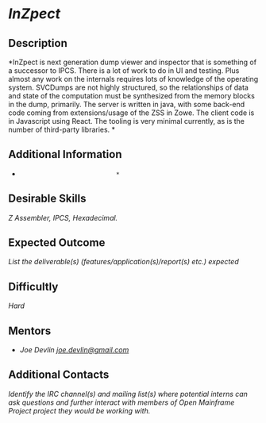 # *InZpect*

## Description
*InZpect is next generation dump viewer and inspector that is something of a successor to IPCS.  There is a lot of work to do in UI and testing.  Plus almost any work on the internals requires lots of knowledge of the operating system.  SVCDumps are not highly structured, so the relationships of data and state of the computation must be synthesized from the memory blocks in the dump, primarily.   The server is written in java, with some back-end code coming from extensions/usage of the ZSS in Zowe.    The client code is in Javascript using React.   The tooling is very minimal currently, as is the number of third-party libraries.  *

## Additional Information
*                                *

## Desirable Skills
*Z Assembler, IPCS, Hexadecimal.*

## Expected Outcome
*List the deliverable(s) (features/application(s)/report(s) etc.) expected*

## Difficultly
*Hard*

## Mentors
  * *Joe Devlin <joe.devlin@gmail.com>*

## Additional Contacts
*Identify the IRC channel(s) and mailing list(s) where potential interns can ask questions and further interact with members of Open Mainframe Project project they would be working with.*
